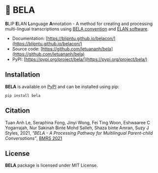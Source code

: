 # 👸 BELA

**B**LIP  **E**LAN  **L**anguage **A**nnotation - A method for creating and processing multi-lingual transcriptions using [BELA convention](https://blipntu.github.io/belacon/) and [ELAN software](https://archive.mpi.nl/tla/elan/download).

- Documentation: [https://blipntu.github.io/belacon/](https://blipntu.github.io/belacon/)
- Source code: [https://github.com/letuananh/bela](https://github.com/letuananh/bela)
- PyPI: [https://pypi.org/project/bela/](https://pypi.org/project/bela/)

## Installation

**BELA** is available on [PyPI](https://pypi.org/project/bela/) and can be installed using pip:

```
pip install bela
```

## Citation

Tuan Anh Le, Seraphina Fong, Jinyi Wong,
Fei Ting Woon, Eshwaaree C Yogarrajah, Nur Sakinah Binte Mohd Salleh, Shaza binte Amran,
Suzy J Styles, 2021,
*"BELA - A Processing Pathway for Multilingual Parent-child Conversations"*,
[BMRS 2021](https://www.bilingualism-matters.org/events/bilingualism-matters-research-symposium-2021)

## License

**BELA** package is licensed under MIT License.
